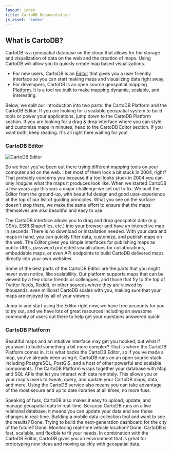 ```yaml
---
layout: index
title: CartoDB Documentation
js_asset: "index"
---
```


## What is CartoDB?

CartoDB is a geospatial database on the cloud that allows for the storage and visualization of data on the web and the creation of maps. Using CartoDB will allow you to quickly create map based visualizations.

- For new users, CartoDB is an [Editor](/cartodb-editor.html) that gives you a user friendly interface so you can start making maps and visualizing data right away.
- For developers, CartoDB is an open source geospatial mapping [Platform](/cartodb-platform.html). It is a tool we built to make mapping dynamic, scalable, and interesting.

<!-- TODO: link to 'Use cases' and 'Industries' -->

Below, we split our introduction into two parts: the CartoDB Platform and the CartoDB Editor. If you are looking for a scalable geospatial system to build tools or power your applications, jump down to the CartoDB Platform section. If you are looking for a drag & drop interface where you can style and customize maps in minutes, head to the CartoDB Editor section. If you want both, keep reading. It's all right here waiting for you!

### CartoDB Editor

<p class="wrap-border"><img src="/img/layout/cartodb-editor/cartodb-editor.png" alt="CartoDB Editor" /></p>

So we hear you've been out there trying different mapping tools on your computer and on the web. I bet most of them look a bit stuck in 2004, right? That probably concerns you because if a tool looks stuck in 2004 you can only *imagine* what the maps it produces look like. When we started CartoDB a few years ago this was a major challenge we set out to fix. We built the Editor from the ground-up, with beautiful design and good user-experience at the top of our list of guiding principles. What you see on the surface doesn't stop there, we make the same effort to ensure that the maps themselves are also beautiful and easy to use.

The CartoDB interface allows you to drag and drop geospatial data (e.g. CSVs, ESRI Shapefiles, etc.) into your browser and have an interactive map in seconds. There is no download or installation needed. With your data and maps in hand, you can quickly filter data, customize, and publish maps on the web. The Editor gives you simple interfaces for publishing maps as public URLs, password protected visualizations for collaborations, embeddable maps, or even API endpoints to build CartoDB delivered maps directly into your own websites.

Some of the best parts of the CartoDB Editor are the parts that you might never even notice, like scalablility. Our platform supports maps that can be viewed by a few close friends or colleagues, and those that fly to the top of Twitter feeds, Reddit, or other sources where they are viewed by thousands, even millions! CartoDB scales with you, making sure that your maps are enjoyed by all of your viewers.

Jump in and start using the Editor right now, we have free accounts for you to try out, and we have lots of great resources including an awesome community of users out there to help get your questions answered quick!

### CartoDB Platform

Beautiful maps and an intuitive interface may get you hooked, but what if you want to build something a bit more complex? That is where the CartoDB Platform comes in. It is what backs the CartoDB Editor, so if you've made a map, you've already been using it. CartoDB runs on an open source stack including PostgreSQL, PostGIS, and a host of other powerful and scalable components. The CartoDB Platform wraps together your database with Map and SQL APIs that let you interact with data remotely. This allows you or your map's users to tweak, query, and update your CartoDB maps, data, and more. Using the CartoDB service also means you can take advantage of the most secure and up to date libraries at all times, no more fuss.

Speaking of fuss, CartoDB also makes it easy to upload, update, and manage geospatial data in real-time. Because CartoDB runs on a live relational database, it means you can update your data and see those changes in real-time. Building a mobile data-collection tool and want to see the results? Done. Trying to build the next-generation dashboard for the city of the future? Done. Monitoring real-time vehicle location? Done. CartoDB is fast, scalable, and flexible to fit your needs. In combination with the CartoDB Editor, CartoDB gives you an environment that is great for prototyping new ideas and moving quickly with geospatial data.

